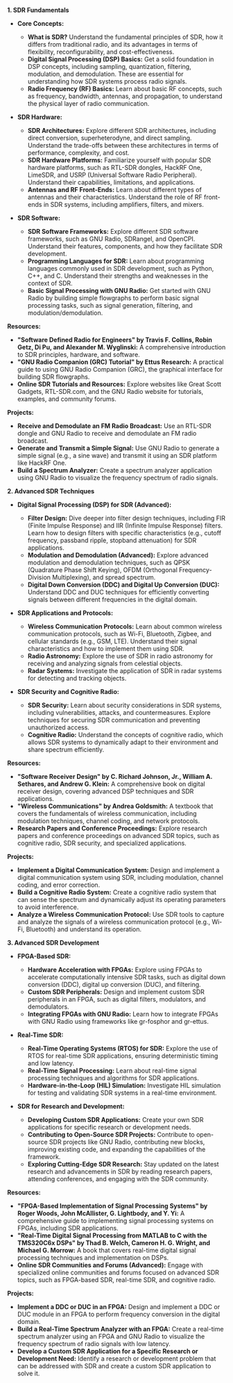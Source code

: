 **1. SDR Fundamentals**

* **Core Concepts:**
    * **What is SDR?** Understand the fundamental principles of SDR, how it differs from traditional radio, and its advantages in terms of flexibility, reconfigurability, and cost-effectiveness.
    * **Digital Signal Processing (DSP) Basics:**  Get a solid foundation in DSP concepts, including sampling, quantization, filtering, modulation, and demodulation. These are essential for understanding how SDR systems process radio signals.
    * **Radio Frequency (RF) Basics:**  Learn about basic RF concepts, such as frequency, bandwidth, antennas, and propagation, to understand the physical layer of radio communication.

* **SDR Hardware:**
    * **SDR Architectures:**  Explore different SDR architectures, including direct conversion, superheterodyne, and direct sampling. Understand the trade-offs between these architectures in terms of performance, complexity, and cost.
    * **SDR Hardware Platforms:**  Familiarize yourself with popular SDR hardware platforms, such as RTL-SDR dongles, HackRF One, LimeSDR, and USRP (Universal Software Radio Peripheral). Understand their capabilities, limitations, and applications.
    * **Antennas and RF Front-Ends:**  Learn about different types of antennas and their characteristics. Understand the role of RF front-ends in SDR systems, including amplifiers, filters, and mixers.

* **SDR Software:**
    * **SDR Software Frameworks:**  Explore different SDR software frameworks, such as GNU Radio, SDRangel, and OpenCPI. Understand their features, components, and how they facilitate SDR development.
    * **Programming Languages for SDR:**  Learn about programming languages commonly used in SDR development, such as Python, C++, and C. Understand their strengths and weaknesses in the context of SDR.
    * **Basic Signal Processing with GNU Radio:**  Get started with GNU Radio by building simple flowgraphs to perform basic signal processing tasks, such as signal generation, filtering, and modulation/demodulation.

**Resources:**

* **"Software Defined Radio for Engineers" by Travis F. Collins, Robin Getz, Di Pu, and Alexander M. Wyglinski:**  A comprehensive introduction to SDR principles, hardware, and software.
* **"GNU Radio Companion (GRC) Tutorial" by Ettus Research:**  A practical guide to using GNU Radio Companion (GRC), the graphical interface for building SDR flowgraphs.
* **Online SDR Tutorials and Resources:**  Explore websites like Great Scott Gadgets, RTL-SDR.com, and the GNU Radio website for tutorials, examples, and community forums.

**Projects:**

* **Receive and Demodulate an FM Radio Broadcast:**  Use an RTL-SDR dongle and GNU Radio to receive and demodulate an FM radio broadcast.
* **Generate and Transmit a Simple Signal:**  Use GNU Radio to generate a simple signal (e.g., a sine wave) and transmit it using an SDR platform like HackRF One.
* **Build a Spectrum Analyzer:**  Create a spectrum analyzer application using GNU Radio to visualize the frequency spectrum of radio signals.


**2. Advanced SDR Techniques**

* **Digital Signal Processing (DSP) for SDR (Advanced):**
    * **Filter Design:**  Dive deeper into filter design techniques, including FIR (Finite Impulse Response) and IIR (Infinite Impulse Response) filters. Learn how to design filters with specific characteristics (e.g., cutoff frequency, passband ripple, stopband attenuation) for SDR applications.
    * **Modulation and Demodulation (Advanced):**  Explore advanced modulation and demodulation techniques, such as QPSK (Quadrature Phase Shift Keying), OFDM (Orthogonal Frequency-Division Multiplexing), and spread spectrum.
    * **Digital Down Conversion (DDC) and Digital Up Conversion (DUC):**  Understand DDC and DUC techniques for efficiently converting signals between different frequencies in the digital domain.

* **SDR Applications and Protocols:**
    * **Wireless Communication Protocols:**  Learn about common wireless communication protocols, such as Wi-Fi, Bluetooth, Zigbee, and cellular standards (e.g., GSM, LTE). Understand their signal characteristics and how to implement them using SDR.
    * **Radio Astronomy:**  Explore the use of SDR in radio astronomy for receiving and analyzing signals from celestial objects.
    * **Radar Systems:**  Investigate the application of SDR in radar systems for detecting and tracking objects.

* **SDR Security and Cognitive Radio:**
    * **SDR Security:**  Learn about security considerations in SDR systems, including vulnerabilities, attacks, and countermeasures. Explore techniques for securing SDR communication and preventing unauthorized access.
    * **Cognitive Radio:**  Understand the concepts of cognitive radio, which allows SDR systems to dynamically adapt to their environment and share spectrum efficiently.

**Resources:**

* **"Software Receiver Design" by C. Richard Johnson, Jr., William A. Sethares, and Andrew G. Klein:**  A comprehensive book on digital receiver design, covering advanced DSP techniques and SDR applications.
* **"Wireless Communications" by Andrea Goldsmith:**  A textbook that covers the fundamentals of wireless communication, including modulation techniques, channel coding, and network protocols.
* **Research Papers and Conference Proceedings:**  Explore research papers and conference proceedings on advanced SDR topics, such as cognitive radio, SDR security, and specialized applications.

**Projects:**

* **Implement a Digital Communication System:**  Design and implement a digital communication system using SDR, including modulation, channel coding, and error correction.
* **Build a Cognitive Radio System:**  Create a cognitive radio system that can sense the spectrum and dynamically adjust its operating parameters to avoid interference.
* **Analyze a Wireless Communication Protocol:**  Use SDR tools to capture and analyze the signals of a wireless communication protocol (e.g., Wi-Fi, Bluetooth) and understand its operation.


**3. Advanced SDR Development**

* **FPGA-Based SDR:**
    * **Hardware Acceleration with FPGAs:**  Explore using FPGAs to accelerate computationally intensive SDR tasks, such as digital down conversion (DDC), digital up conversion (DUC), and filtering.
    * **Custom SDR Peripherals:**  Design and implement custom SDR peripherals in an FPGA, such as digital filters, modulators, and demodulators.
    * **Integrating FPGAs with GNU Radio:**  Learn how to integrate FPGAs with GNU Radio using frameworks like gr-fosphor and gr-ettus.

* **Real-Time SDR:**
    * **Real-Time Operating Systems (RTOS) for SDR:**  Explore the use of RTOS for real-time SDR applications, ensuring deterministic timing and low latency.
    * **Real-Time Signal Processing:**  Learn about real-time signal processing techniques and algorithms for SDR applications.
    * **Hardware-in-the-Loop (HIL) Simulation:**  Investigate HIL simulation for testing and validating SDR systems in a real-time environment.

* **SDR for Research and Development:**
    * **Developing Custom SDR Applications:**  Create your own SDR applications for specific research or development needs.
    * **Contributing to Open-Source SDR Projects:**  Contribute to open-source SDR projects like GNU Radio, contributing new blocks, improving existing code, and expanding the capabilities of the framework.
    * **Exploring Cutting-Edge SDR Research:**  Stay updated on the latest research and advancements in SDR by reading research papers, attending conferences, and engaging with the SDR community.

**Resources:**

* **"FPGA-Based Implementation of Signal Processing Systems" by Roger Woods, John McAllister,  G.  Lightbody, and  Y.  Yi:**  A comprehensive guide to implementing signal processing systems on FPGAs, including SDR applications.
* **"Real-Time Digital Signal Processing from MATLAB to C with the TMS320C6x DSPs" by Thad B. Welch, Cameron H. G. Wright, and Michael G. Morrow:**  A book that covers real-time digital signal processing techniques and implementation on DSPs.
* **Online SDR Communities and Forums (Advanced):**  Engage with specialized online communities and forums focused on advanced SDR topics, such as FPGA-based SDR, real-time SDR, and cognitive radio.

**Projects:**

* **Implement a DDC or DUC in an FPGA:**  Design and implement a DDC or DUC module in an FPGA to perform frequency conversion in the digital domain.
* **Build a Real-Time Spectrum Analyzer with an FPGA:**  Create a real-time spectrum analyzer using an FPGA and GNU Radio to visualize the frequency spectrum of radio signals with low latency.
* **Develop a Custom SDR Application for a Specific Research or Development Need:**  Identify a research or development problem that can be addressed with SDR and create a custom SDR application to solve it.
